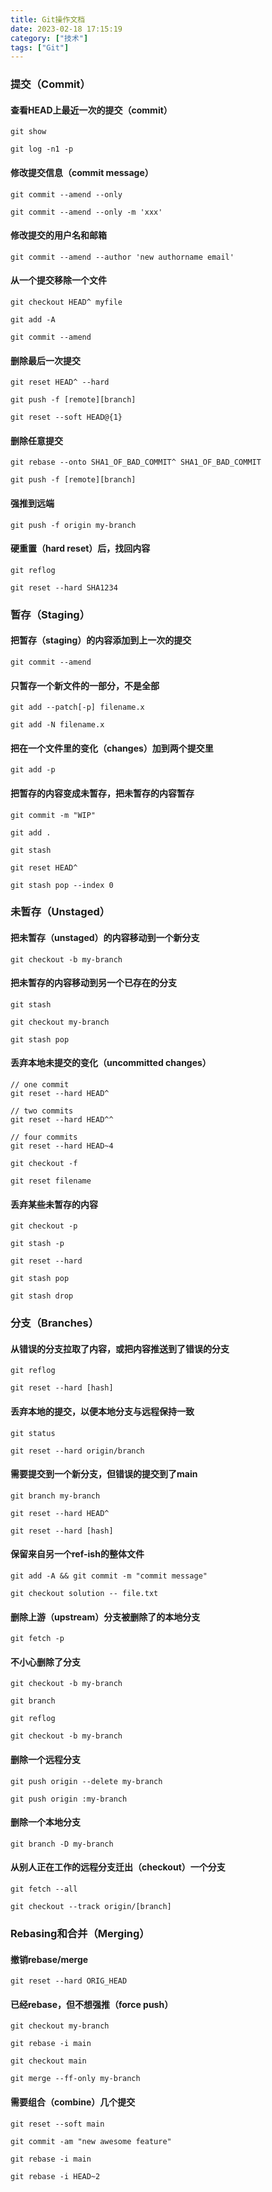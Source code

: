 ```yaml
---
title: Git操作文档
date: 2023-02-18 17:15:19
category: ["技术"]
tags: ["Git"]
---
```


### 提交（Commit） ###

#### 查看HEAD上最近一次的提交（commit） ####
```
git show

git log -n1 -p
```

<!--more-->

#### 修改提交信息（commit message） ####
```
git commit --amend --only

git commit --amend --only -m 'xxx'
```

#### 修改提交的用户名和邮箱 ####
```
git commit --amend --author 'new authorname email'
```

#### 从一个提交移除一个文件 ####
```
git checkout HEAD^ myfile

git add -A

git commit --amend
```

#### 删除最后一次提交 ####
```
git reset HEAD^ --hard

git push -f [remote][branch]

git reset --soft HEAD@{1}
```

#### 删除任意提交 ####
```git
git rebase --onto SHA1_OF_BAD_COMMIT^ SHA1_OF_BAD_COMMIT

git push -f [remote][branch]
```

#### 强推到远端 ####
```
git push -f origin my-branch
```

#### 硬重置（hard reset）后，找回内容 ####
```
git reflog

git reset --hard SHA1234
```

### 暂存（Staging） ###

#### 把暂存（staging）的内容添加到上一次的提交 ####
```
git commit --amend
```

#### 只暂存一个新文件的一部分，不是全部 ####
```
git add --patch[-p] filename.x

git add -N filename.x
```

#### 把在一个文件里的变化（changes）加到两个提交里 ####
```
git add -p
```

#### 把暂存的内容变成未暂存，把未暂存的内容暂存 ####
```
git commit -m "WIP"

git add .

git stash

git reset HEAD^

git stash pop --index 0
```

### 未暂存（Unstaged） ###

#### 把未暂存（unstaged）的内容移动到一个新分支 ####
```
git checkout -b my-branch
```

#### 把未暂存的内容移动到另一个已存在的分支 ####
```
git stash

git checkout my-branch

git stash pop
```

#### 丢弃本地未提交的变化（uncommitted changes） ####
```
// one commit
git reset --hard HEAD^

// two commits
git reset --hard HEAD^^

// four commits
git reset --hard HEAD~4

git checkout -f

git reset filename
```

#### 丢弃某些未暂存的内容 ####
```
git checkout -p

git stash -p

git reset --hard

git stash pop

git stash drop
```

### 分支（Branches） ###

#### 从错误的分支拉取了内容，或把内容推送到了错误的分支 ####
```
git reflog

git reset --hard [hash]
```

#### 丢弃本地的提交，以便本地分支与远程保持一致 ####
```
git status

git reset --hard origin/branch
```

#### 需要提交到一个新分支，但错误的提交到了main ####
```
git branch my-branch

git reset --hard HEAD^

git reset --hard [hash]
```

#### 保留来自另一个ref-ish的整体文件 ####
```
git add -A && git commit -m "commit message"

git checkout solution -- file.txt
```

#### 删除上游（upstream）分支被删除了的本地分支 ####
```
git fetch -p
```

#### 不小心删除了分支 ####
```
git checkout -b my-branch

git branch

git reflog

git checkout -b my-branch
```

#### 删除一个远程分支 ####
```
git push origin --delete my-branch

git push origin :my-branch
```

#### 删除一个本地分支 ####
```
git branch -D my-branch
```

#### 从别人正在工作的远程分支迁出（checkout）一个分支 ####
```
git fetch --all

git checkout --track origin/[branch]
```

### Rebasing和合并（Merging） ###

#### 撤销rebase/merge ####
```
git reset --hard ORIG_HEAD
```

#### 已经rebase，但不想强推（force push） ####
```
git checkout my-branch

git rebase -i main

git checkout main

git merge --ff-only my-branch
```

#### 需要组合（combine）几个提交 ####
```
git reset --soft main

git commit -am "new awesome feature"

git rebase -i main

git rebase -i HEAD~2
```